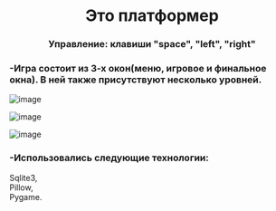 <h1 align="center">Это платформер</a> 

<h3 align="center">Управление: клавиши "space", "left", "right"</h3>

### -Игра состоит из 3-х окон(меню, игровое и финальное окна). В ней также присутствуют несколько уровней.

![image](https://user-images.githubusercontent.com/116963664/214650916-6c609578-5b43-4fec-8fbc-d95e74b9d6d3.png)

![image](https://user-images.githubusercontent.com/116963664/214650612-983653dc-a3f3-41e1-bdea-368afe152c03.png)

![image](https://user-images.githubusercontent.com/116963664/214651639-97de03d3-0b54-45e6-b0e4-ac8ed17d1e18.png)

### -Использовались следующие технологии:
   Sqlite3,<br/>
   Pillow,<br/>
   Pygame.<br/>


  
